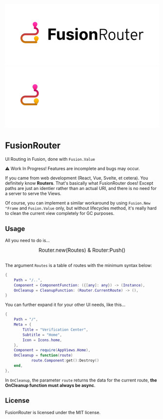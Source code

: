 <div align="center">

![FusionRouter Light](./gh_assets/FusionRouter_Light.png#gh-light-mode-only)
![FusionRouter Dark](./gh_assets/FusionRouter_Dark.png#gh-dark-mode-only)
</div>

# FusionRouter
UI Routing in Fusion, done with `Fusion.Value`

:warning: Work In Progress! Features are incomplete and bugs may occur.

If you came from web development (React, Vue, Svelte, et cetera). You definitely know **Routers**. That's basically what FusionRouter does! Except paths are just an identier rather than an actual URI, and there is no need for a server to serve the Views.

Of course, you can implement a similar workaround by using `Fusion.New "Frame` and `Fusion.Value` only, but without lifecycles method, it's really hard to clean the current view completely for GC purposes.

## Usage
All you need to do is...

<div align="center">
<big>Router.new(Routes) & Router:Push()</big>
</div>
<br>

The argument `Routes` is a table of routes with the minimum syntax below:

```lua
{
    Path = "/..",
    Component = ComponentFunction: ({[any]: any}) -> (Instance),
    OnCleanup = CleanupFunction: (Router.CurrentRoute) -> (),
}
```

You can further expand it for your other UI needs, like this...
```lua
{
	Path = "/",
	Meta = {
		Title = "Verification Center",
		Subtitle = "Home",
		Icon = Icons.home,
	},
	Component = require(AppViews.Home),
	OnCleanup = function(route)
    		route.Component:get():Destroy()
	end,
},
```

In `OnCleanup`, the parameter `route` returns the data for the current route, **the OnCleanup function must always be async**.

## License
FusionRouter is licensed under the MIT license.
